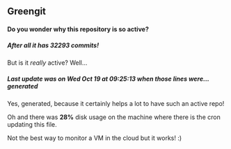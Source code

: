 ## Greengit

#### Do you wonder why this repository is so active?

##### After all it has 32293 commits!

But is it *really* active? Well...

##### Last update was on Wed Oct 19 at 09:25:13 when those lines were... generated

Yes, generated, because it certainly helps a lot to have such an active repo!

Oh and there was **28%** disk usage on the machine
where there is the cron updating this file.

Not the best way to monitor a VM in the cloud but it works! :)
